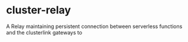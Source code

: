 # cluster-relay
A Relay maintaining persistent connection between serverless functions and the clusterlink gateways to 
